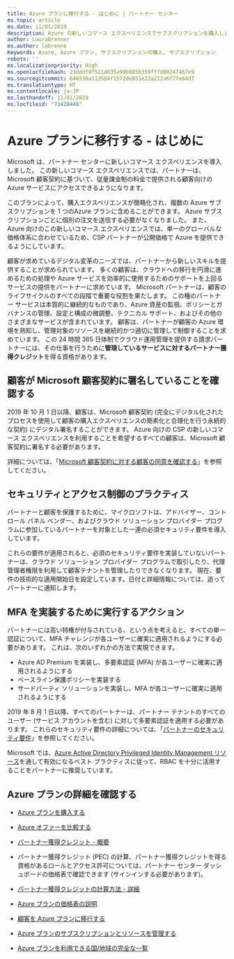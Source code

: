 ```yaml
---
title: Azure プランに移行する - はじめに | パートナー センター
ms.topic: article
ms.date: 11/01/2019
description: Azure の新しいコマース エクスペリエンスでサブスクリプションを購入します
author: LauraBrenner
ms.author: labrenne
Keywords: Azure, Azure プラン, サブスクリプションの購入, サブスクリプション
robots: ''
ms.localizationpriority: High
ms.openlocfilehash: 23dddf8f521d035a99b685b359fffd00247467e9
ms.sourcegitcommit: 646536a113584f1572de851e22a212a6f77e64d7
ms.translationtype: HT
ms.contentlocale: ja-JP
ms.lasthandoff: 11/01/2019
ms.locfileid: "73428448"
---
```

# <a name="move-to-azure-plan---get-started"></a>Azure プランに移行する - はじめに

Microsoft は、パートナー センターに新しいコマース エクスペリエンスを導入しました。  この新しいコマース エクスペリエンスでは、パートナーは、Microsoft 顧客契約に基づいて、従量課金制の料金で提供される顧客向けの Azure サービスにアクセスできるようになります。 

このプランによって、購入エクスペリエンスが簡略化され、複数の Azure サブスクリプションを 1 つのAzure プランに含めることができます。 Azure サブスクリプションごとに個別の注文を送信する必要がなくなりました。 また、Azure 向けのこの新しいコマース エクスペリエンスでは、単一のグローバルな価格体系に合わせているため、CSP パートナーが公開価格で Azure を提供できるようにしています。 

顧客が求めているデジタル変革のニーズでは、パートナーから新しいスキルを提供することが求められています。 多くの顧客は、クラウドへの移行を円滑に進めるための処理や Azure サービスを効率的に使用するためのサポートを上回るサービスの提供をパートナーに求めています。 Microsoft パートナーは、顧客のライフサイクルのすべての段階で重要な役割を果たします。 この種のパートナー サービスは本質的に継続的なものであり、Azure 資産の監視、ポリシーとガバナンスの管理、設定と構成の微調整、テクニカル サポート、およびその他のさまざまなサービスが含まれています。 顧客は、パートナーが顧客の Azure 環境を熟知し、管理対象のリソースを継続的かつ適切に管理して制御することを求めています。 この 24 時間 365 日体制でクラウド運用管理を提供する請求パートナーには、その仕事を行うために**管理しているサービスに対するパートナー獲得クレジット**を得る資格があります。

## <a name="make-sure-your-customers-have-signed-the-microsoft-customer-agreement"></a>顧客が Microsoft 顧客契約に署名していることを確認する

2019 年 10 月 1 日以降、顧客は、Microsoft 顧客契約 (完全にデジタル化されたプロセスを使用して顧客の購入エクスペリエンスの簡素化と合理化を行う永続的な契約) にデジタル署名することができます。 Azure 向けの CSP の新しいコマース エクスペリエンスを利用することを希望するすべての顧客は、Microsoft 顧客契約に署名する必要があります。

詳細については、「[Microsoft 顧客契約に対する顧客の同意を確認する](confirm-customer-agreement.md)」を参照してください。

## <a name="security-and-access-control-practices"></a>セキュリティとアクセス制御のプラクティス

パートナーと顧客を保護するために、マイクロソフトは、アドバイザー、コントロール パネル ベンダー、およびクラウド ソリューション プロバイダー プログラムに参加しているパートナーを対象とした一連の必須セキュリティ要件を導入しています。 

これらの要件が適用されると、必須のセキュリティ要件を実装していないパートナーは、クラウド ソリューション プロバイダー プログラムで取引したり、代理管理者権限を利用して顧客テナントを管理したりできなくなります。 現在、要件の技術的な適用開始日を設定しています。日付と詳細情報については、追ってパートナーに通知します。 

## <a name="actions-to-take-to-implement-mfa"></a>MFA を実装するために実行するアクション 

パートナーには高い特権が付与されている、という点を考えると、すべての単一認証について、MFA チャレンジが各ユーザーに確実に適用されるようにする必要があります。 これは、次のいずれかの方法で実現できます。

- Azure AD Premium を実装し、多要素認証 (MFA) が各ユーザーに確実に適用されるようにする 
- ベースライン保護ポリシーを実装する 
- サードパーティ ソリューションを実装し、MFA が各ユーザーに確実に適用されるようにする 

2019 年 8 月 1 日以降、すべてのパートナーは、パートナー テナントのすべてのユーザー (サービス アカウントを含む) に対して多要素認証を適用する必要があります。 これらのセキュリティ要件の詳細については、「[パートナーのセキュリティ要件](https://docs.microsoft.com/partner-center/partner-security-requirements)」を参照してください。 

Microsoft では、[Azure Active Directory Privileged Identity Management リソース](https://docs.microsoft.com/azure/active-directory/privileged-identity-management/pim-configure )を通して有効になるベスト プラクティスに従って、RBAC を十分に活用することをパートナーに推奨しています。 

## <a name="read-more-about-the-azure-plan"></a>Azure プランの詳細を確認する

- [Azure プランを購入する](purchase-azure-plan.md)

- [Azure オファーを比較する](compare-azure-offers.md)

- [パートナー獲得クレジット - 概要](partner-earned-credit.md)

- パートナー獲得クレジット (PEC) の計算、パートナー獲得クレジットを得る資格があるロールとアクセス許可については、パートナー センター ダッシュボードの価格表で確認できます (サインインする必要があります)。

- [パートナー獲得クレジットの計算方法 - 詳細](partner-earned-credit-explanation.md)

- [Azure プランの価格表の説明](azure-plan-price-list.md)

- [顧客を Azure プランに移行する](azure-plan-transition.md)

- [Azure プランのサブスクリプションとリソースを管理する](azure-plan-manage.md)

- [Azure プランを利用できる国/地域の完全な一覧](https://query.prod.cms.rt.microsoft.com/cms/api/am/binary/RE3QN0x)

 



